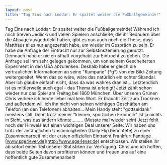 ```yaml
---
layout: post
title: "Tag Eins nach Loddar: Er spaltet weiter die Fußballgemeinde!"
---
```


Tag Eins nach Loddar: Er spaltet weiter die Fußballgemeinde! Während ich mich Steven Jedlicki und vielen Spielern anschließe, die ihr Bedauern über die Absage ausgedrückt haben, gibt es nun auch noch die These, dass Matthäus alles nur angezettelt habe, um wieder im Gespräch zu sein. Er habe die Anfrage der Eintracht nur zur Selbstinszenierung genutzt. Demnach habe er nie ernsthaft vorgehabt zur Eintracht zu gehen. Die Anfrage sei ihm sehr gelegen gekommen, um von seinem Gescheiterten Experiment in den USA abzulenken. Deshalb habe er gleich die vertraulichen Informationen an seine "Kumpane" (\*g\*) von der Bild-Zeitung weitergeleitet. Wenn das so wäre, wäre das natürlich ein echter Skandal. Aber ich glaube einfach nicht, dass da was wahres dran ist... Letztendlich ist es mittlerweile auch egal - das Thema ist erledigt! Jetzt zählt schon wieder nur das Spiel am Freitag bei 1860 München. Über unseren Grünen Chris verliere ich heute lieber mal kein Wort. Er braucht Zeit zum Trocknen und außerdem will ich ihn nicht von seinen wichtigen Geschäften am Telefon (an den Telefonen) abhalten... Mein Handy steht "gottseidank" meistens still. Denn trotz meiner "kleinen, sportlichen Freundin" ist ja nichts in Sicht, was das ändern könnte......... (Musste mal wieder sein) Jetzt fehlt noch der Hinweis auf einen wichtigen Deal unserer Seite: Wir haben uns trotz der anfänglichen Unstimmigkeiten (Daily Flip berichtete) zu einer Zusammenarbeit mit der ersten offiziellen Eintracht Frankfurt Fanpage [www.sge4ever.de](http://www.sge4ever.de) entschlossen. Wir stellen ihr ab sofort einen Teil unserer Statistiken zur Verfügung. Chris und ich hoffen, dass beide Seiten davon profitieren können und freuen uns auf eine hoffentlich gute Zusammenarbeit!
